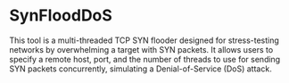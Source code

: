# SynFloodDoS
This tool is a multi-threaded TCP SYN flooder designed for stress-testing networks by overwhelming a target with SYN packets. It allows users to specify a remote host, port, and the number of threads to use for sending SYN packets concurrently, simulating a Denial-of-Service (DoS) attack.
